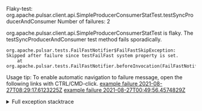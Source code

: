         
Flaky-test: org.apache.pulsar.client.api.SimpleProducerConsumerStatTest.testSyncProducerAndConsumer
Number of failures: 2

org.apache.pulsar.client.api.SimpleProducerConsumerStatTest is flaky. The testSyncProducerAndConsumer test method fails sporadically.

```
org.apache.pulsar.tests.FailFastNotifier$FailFastSkipException: Skipped after failure since testFailFast system property is set.
	at org.apache.pulsar.tests.FailFastNotifier.beforeInvocation(FailFastNotifier.java:88)

```

Usage tip: To enable automatic navigation to failure message, open the following links with CTRL/CMD-click.
[example failure 2021-08-27T08:29:17.6123225Z](https://github.com/apache/pulsar/runs/3441181143?check_suite_focus=true#step:9:1434)
[example failure 2021-08-27T00:49:56.4574829Z](https://github.com/apache/pulsar/runs/3438608157?check_suite_focus=true#step:9:1430)


<details>
<summary>Full exception stacktrace</summary>
<code><pre>
org.apache.pulsar.tests.FailFastNotifier$FailFastSkipException: Skipped after failure since testFailFast system property is set.
	at org.apache.pulsar.tests.FailFastNotifier.beforeInvocation(FailFastNotifier.java:88)

</pre></code>
</details>

